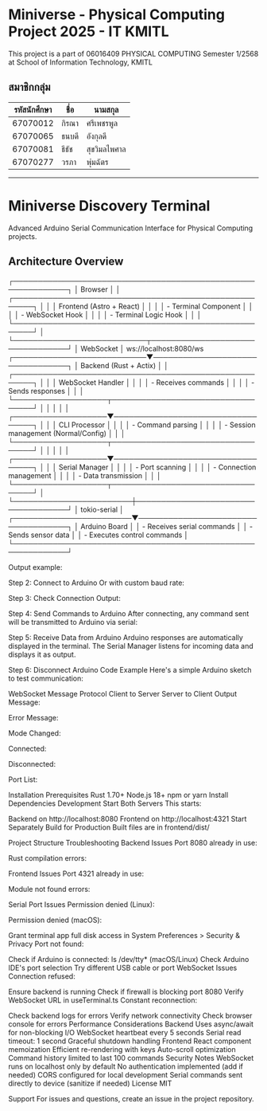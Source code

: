 # Miniverse - Physical Computing Project 2025 - IT KMITL

This project is a part of 06016409 PHYSICAL COMPUTING Semester 1/2568 at School of Information Technology, KMITL

## สมาชิกกลุ่ม
|รหัสนักศึกษา|ชื่อ|นามสกุล|
|--|--|--|
| 67070012 | กิรณา | ศรีเพชรพูล |
| 67070065 | ธนบดี | อังกุลดี |
| 67070081 | ธีธัช | สุขวิมลไพศาล |
| 67070277 | วรภา | พุ่มฉัตร |

---

# Miniverse Discovery Terminal

Advanced Arduino Serial Communication Interface for Physical Computing projects.

## Architecture Overview
┌─────────────────────────────────────────────────────────────┐
│ Browser │
│ ┌──────────────────────────────────────────────────────┐ │
│ │ Frontend (Astro + React) │ │
│ │ - Terminal Component │ │
│ │ - WebSocket Hook │ │
│ │ - Terminal Logic Hook │ │
│ └──────────────────────────────────────────────────────┘ │
└───────────────────────────┬─────────────────────────────────┘
│ WebSocket
│ ws://localhost:8080/ws
┌───────────────────────────▼─────────────────────────────────┐
│ Backend (Rust + Actix) │
│ ┌──────────────────────────────────────────────────────┐ │
│ │ WebSocket Handler │ │
│ │ - Receives commands │ │
│ │ - Sends responses │ │
│ └───────────────────┬──────────────────────────────────┘ │
│ │ │
│ ┌───────────────────▼──────────────────────────────────┐ │
│ │ CLI Processor │ │
│ │ - Command parsing │ │
│ │ - Session management (Normal/Config) │ │
│ └───────────────────┬──────────────────────────────────┘ │
│ │ │
│ ┌───────────────────▼──────────────────────────────────┐ │
│ │ Serial Manager │ │
│ │ - Port scanning │ │
│ │ - Connection management │ │
│ │ - Data transmission │ │
│ └───────────────────┬──────────────────────────────────┘ │
└────────────────────────┼────────────────────────────────────┘
│ tokio-serial
│
┌────────────────────────▼────────────────────────────────────┐
│ Arduino Board │
│ - Receives serial commands │
│ - Sends sensor data │
│ - Executes control commands │
└─────────────────────────────────────────────────────────────┘

Output example:

Step 2: Connect to Arduino
Or with custom baud rate:

Step 3: Check Connection
Output:

Step 4: Send Commands to Arduino
After connecting, any command sent will be transmitted to Arduino via serial:

Step 5: Receive Data from Arduino
Arduino responses are automatically displayed in the terminal. The Serial Manager listens for incoming data and displays it as output.

Step 6: Disconnect
Arduino Code Example
Here's a simple Arduino sketch to test communication:

WebSocket Message Protocol
Client to Server
Server to Client
Output Message:

Error Message:

Mode Changed:

Connected:

Disconnected:

Port List:

Installation
Prerequisites
Rust 1.70+
Node.js 18+
npm or yarn
Install Dependencies
Development
Start Both Servers
This starts:

Backend on http://localhost:8080
Frontend on http://localhost:4321
Start Separately
Build for Production
Built files are in frontend/dist/

Project Structure
Troubleshooting
Backend Issues
Port 8080 already in use:

Rust compilation errors:

Frontend Issues
Port 4321 already in use:

Module not found errors:

Serial Port Issues
Permission denied (Linux):

Permission denied (macOS):

Grant terminal app full disk access in System Preferences > Security & Privacy
Port not found:

Check if Arduino is connected: ls /dev/tty* (macOS/Linux)
Check Arduino IDE's port selection
Try different USB cable or port
WebSocket Issues
Connection refused:

Ensure backend is running
Check if firewall is blocking port 8080
Verify WebSocket URL in useTerminal.ts
Constant reconnection:

Check backend logs for errors
Verify network connectivity
Check browser console for errors
Performance Considerations
Backend
Uses async/await for non-blocking I/O
WebSocket heartbeat every 5 seconds
Serial read timeout: 1 second
Graceful shutdown handling
Frontend
React component memoization
Efficient re-rendering with keys
Auto-scroll optimization
Command history limited to last 100 commands
Security Notes
WebSocket runs on localhost only by default
No authentication implemented (add if needed)
CORS configured for local development
Serial commands sent directly to device (sanitize if needed)
License
MIT

Support
For issues and questions, create an issue in the project repository.

